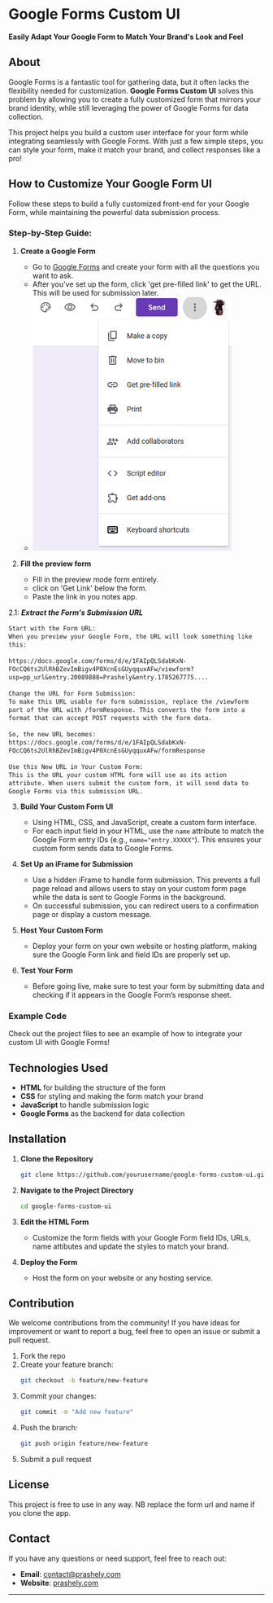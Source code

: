 # Google Forms Custom UI  
**Easily Adapt Your Google Form to Match Your Brand's Look and Feel**  

## About  
Google Forms is a fantastic tool for gathering data, but it often lacks the flexibility needed for customization. **Google Forms Custom UI** solves this problem by allowing you to create a fully customized form that mirrors your brand identity, while still leveraging the power of Google Forms for data collection.

This project helps you build a custom user interface for your form while integrating seamlessly with Google Forms. With just a few simple steps, you can style your form, make it match your brand, and collect responses like a pro!

## How to Customize Your Google Form UI
Follow these steps to build a fully customized front-end for your Google Form, while maintaining the powerful data submission process.

### Step-by-Step Guide:
1. **Create a Google Form**  
   - Go to [Google Forms](https://docs.google.com/forms) and create your form with all the questions you want to ask.
   - After you've set up the form, click 'get pre-filled link'  to get the URL. This will be used for submission later.
   - ![How to get pre-filled link](images/github1.png)


2. **Fill the preview form**  
   - Fill in the preview mode form entirely.
   - click on 'Get Link' below the form.
   - Paste the link in you notes app.

2.1: ***Extract the Form's Submission URL***

    Start with the Form URL:
    When you preview your Google Form, the URL will look something like this:

    https://docs.google.com/forms/d/e/1FAIpQLSdabKxN-FOcCQ6ts2UlRhBZevImBigv4P0XcnEsGUyqquxAFw/viewform?usp=pp_url&entry.20089888=Prashely&entry.1785267775....

    Change the URL for Form Submission:
    To make this URL usable for form submission, replace the /viewform part of the URL with /formResponse. This converts the form into a format that can accept POST requests with the form data.

    So, the new URL becomes:
    https://docs.google.com/forms/d/e/1FAIpQLSdabKxN-FOcCQ6ts2UlRhBZevImBigv4P0XcnEsGUyqquxAFw/formResponse

    Use this New URL in Your Custom Form:
    This is the URL your custom HTML form will use as its action attribute. When users submit the custom form, it will send data to Google Forms via this submission URL.

3. **Build Your Custom Form UI**  

   - Using HTML, CSS, and JavaScript, create a custom form interface.
   - For each input field in your HTML, use the `name` attribute to match the Google Form entry IDs (e.g., `name="entry.XXXXX"`). This ensures your custom form sends data to Google Forms.

4. **Set Up an iFrame for Submission**  
   - Use a hidden iFrame to handle form submission. This prevents a full page reload and allows users to stay on your custom form page while the data is sent to Google Forms in the background.
   - On successful submission, you can redirect users to a confirmation page or display a custom message.

5. **Host Your Custom Form**  
   - Deploy your form on your own website or hosting platform, making sure the Google Form link and field IDs are properly set up.

6. **Test Your Form**  
   - Before going live, make sure to test your form by submitting data and checking if it appears in the Google Form’s response sheet.

### Example Code
Check out the project files to see an example of how to integrate your custom UI with Google Forms!

## Technologies Used  
- **HTML** for building the structure of the form  
- **CSS** for styling and making the form match your brand  
- **JavaScript** to handle submission logic  
- **Google Forms** as the backend for data collection

## Installation
1. **Clone the Repository**  
   ```bash
   git clone https://github.com/yourusername/google-forms-custom-ui.git
   ```
2. **Navigate to the Project Directory**  
   ```bash
   cd google-forms-custom-ui
   ```
3. **Edit the HTML Form**  
   - Customize the form fields with your Google Form field IDs, URLs, name attibutes and update the styles to match your brand.

4. **Deploy the Form**  
   - Host the form on your website or any hosting service.

## Contribution  
We welcome contributions from the community! If you have ideas for improvement or want to report a bug, feel free to open an issue or submit a pull request.

1. Fork the repo  
2. Create your feature branch:  
   ```bash
   git checkout -b feature/new-feature
   ```  
3. Commit your changes:  
   ```bash
   git commit -m "Add new feature"
   ```  
4. Push the branch:  
   ```bash
   git push origin feature/new-feature
   ```  
5. Submit a pull request

## License  
This project is free to use in any way. NB replace the form url and name if you clone the app.

## Contact  
If you have any questions or need support, feel free to reach out:  
- **Email**: contact@prashely.com  
- **Website**: [prashely.com](https://prashely.com/)

---
